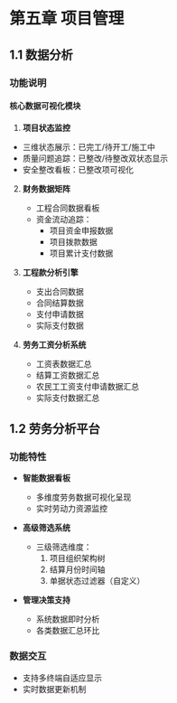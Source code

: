 # 第五章 项目管理

## 1.1 数据分析

### 功能说明
#### 核心数据可视化模块
1.  **项目状态监控**
   - 三维状态展示：已完工/待开工/施工中
   - 质量问题追踪：已整改/待整改双状态显示
   - 安全整改看板：已整改项可视化

2. **财务数据矩阵**
   - 工程合同数据看板
   - 资金流动追踪：
     - 项目资金申报数据
     - 项目拨款数据
     - 项目累计支付数据

3. **工程款分析引擎**
   - 支出合同数据
   - 合同结算数据
   - 支付申请数据
   - 实际支付数据

4. **劳务工资分析系统**
   - 工资表数据汇总
   - 结算工资数据汇总
   - 农民工工资支付申请数据汇总
   - 实际支付数据汇总

## 1.2 劳务分析平台

### 功能特性
- **智能数据看板**
  - 多维度劳务数据可视化呈现
  - 实时劳动力资源监控

- **高级筛选系统**
  - 三级筛选维度：
    1. 项目组织架构树
    2. 结算月份时间轴
    3. 单据状态过滤器（自定义）

- **管理决策支持**
  - 系统数据即时分析
  - 各类数据汇总环比

### 数据交互
- 支持多终端自适应显示
- 实时数据更新机制